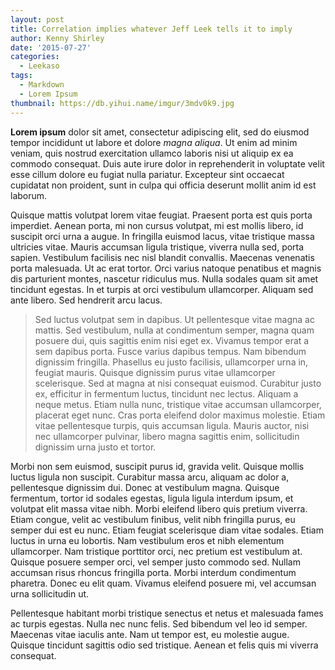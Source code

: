 ```yaml
---
layout: post
title: Correlation implies whatever Jeff Leek tells it to imply
author: Kenny Shirley
date: '2015-07-27'
categories:
  - Leekaso
tags:
  - Markdown
  - Lorem Ipsum
thumbnail: https://db.yihui.name/imgur/3mdv0k9.jpg
---
```


**Lorem ipsum** dolor sit amet, consectetur adipiscing elit, sed do eiusmod tempor incididunt ut labore et dolore _magna aliqua_. Ut enim ad minim veniam, quis nostrud exercitation ullamco laboris nisi ut aliquip ex ea commodo consequat. Duis aute irure dolor in reprehenderit in voluptate velit esse cillum dolore eu fugiat nulla pariatur. Excepteur sint occaecat cupidatat non proident, sunt in culpa qui officia deserunt mollit anim id est laborum.

Quisque mattis volutpat lorem vitae feugiat. Praesent porta est quis porta imperdiet. Aenean porta, mi non cursus volutpat, mi est mollis libero, id suscipit orci urna a augue. In fringilla euismod lacus, vitae tristique massa ultricies vitae. Mauris accumsan ligula tristique, viverra nulla sed, porta sapien. Vestibulum facilisis nec nisl blandit convallis. Maecenas venenatis porta malesuada. Ut ac erat tortor. Orci varius natoque penatibus et magnis dis parturient montes, nascetur ridiculus mus. Nulla sodales quam sit amet tincidunt egestas. In et turpis at orci vestibulum ullamcorper. Aliquam sed ante libero. Sed hendrerit arcu lacus.

> Sed luctus volutpat sem in dapibus. Ut pellentesque vitae magna ac mattis. Sed vestibulum, nulla at condimentum semper, magna quam posuere dui, quis sagittis enim nisi eget ex. Vivamus tempor erat a sem dapibus porta. Fusce varius dapibus tempus. Nam bibendum dignissim fringilla. Phasellus eu justo facilisis, ullamcorper urna in, feugiat mauris. Quisque dignissim purus vitae ullamcorper scelerisque. Sed at magna at nisi consequat euismod. Curabitur justo ex, efficitur in fermentum luctus, tincidunt nec lectus. Aliquam a neque metus. Etiam nulla nunc, tristique vitae accumsan ullamcorper, placerat eget nunc. Cras porta eleifend dolor maximus molestie. Etiam vitae pellentesque turpis, quis accumsan ligula. Mauris auctor, nisi nec ullamcorper pulvinar, libero magna sagittis enim, sollicitudin dignissim urna justo et tortor.

Morbi non sem euismod, suscipit purus id, gravida velit. Quisque mollis luctus ligula non suscipit. Curabitur massa arcu, aliquam ac dolor a, pellentesque dignissim dui. Donec at vestibulum magna. Quisque fermentum, tortor id sodales egestas, ligula ligula interdum ipsum, et volutpat elit massa vitae nibh. Morbi eleifend libero quis pretium viverra. Etiam congue, velit ac vestibulum finibus, velit nibh fringilla purus, eu semper dui est eu nunc. Etiam feugiat scelerisque diam vitae sodales. Etiam luctus in urna eu lobortis. Nam vestibulum eros et nibh elementum ullamcorper. Nam tristique porttitor orci, nec pretium est vestibulum at. Quisque posuere semper orci, vel semper justo commodo sed. Nullam accumsan risus rhoncus fringilla porta. Morbi interdum condimentum pharetra. Donec eu elit quam. Vivamus eleifend posuere mi, vel accumsan urna sollicitudin ut.

Pellentesque habitant morbi tristique senectus et netus et malesuada fames ac turpis egestas. Nulla nec nunc felis. Sed bibendum vel leo id semper. Maecenas vitae iaculis ante. Nam ut tempor est, eu molestie augue. Quisque tincidunt sagittis odio sed tristique. Aenean et felis quis mi viverra consequat.
